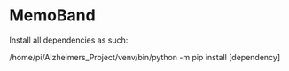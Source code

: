 # MemoBand

Install all dependencies as such:

 /home/pi/Alzheimers_Project/venv/bin/python -m pip install [dependency]
